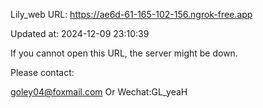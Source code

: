 Lily_web URL: https://ae6d-61-165-102-156.ngrok-free.app

Updated at: 2024-12-09 23:10:39

If you cannot open this URL, the server might be down.

Please contact: 

goley04@foxmail.com Or Wechat:GL_yeaH